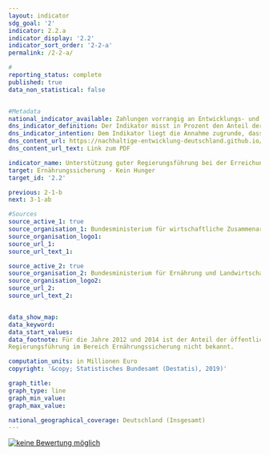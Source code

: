 ```yaml
---                       
layout: indicator                       
sdg_goal: '2'                       
indicator: 2.2.a                       
indicator_display: '2.2'                       
indicator_sort_order: '2-2-a'                       
permalink: /2-2-a/                       

#                       
reporting_status: complete                       
published: true                       
data_non_statistical: false                       


#Metadata                       
national_indicator_available: Zahlungen vorrangig an Entwicklungs- und Schwellenländer zur Unterstützung guter Regierungsführung für Ernährungssicherung                       
dns_indicator_definition: Der Indikator misst in Prozent den Anteil der ausgezahlten Mittel an den Gesamtausgaben für Ernährungssicherung, mit dem die relevanten internationalen Normen und Empfehlungen zur Verwirklichung des Rechts auf Nahrung (definiert nach dem Global Strategic Framework des Ausschusses für die Welternährungssicherung der Vereinten Nationen) angewendet werden.                       
dns_indicator_intention: Dem Indikator liegt die Annahme zugrunde, dass durch die Förderung der Anwendung internationaler Leitlinien und Empfehlungen im Bereich Ernährungssicherung die Ernährungssituation verbessert und somit ein wichtiger Beitrag zur Erfüllung von SDG 2 und zur Verwirklichung des Rechts auf Nahrung geleistet werden kann. Der Anteil der ausgezahlten Mittel für Ernährungssicherung, der für Governance eingesetzt wird, soll bis 2030 angemessen steigen.                       
dns_content_url: https://nachhaltige-entwicklung-deutschland.github.io/open-sdg-site-starter/public/content/2.2.a.pdf                       
dns_content_url_text: Link zum PDF                       

indicator_name: Unterstützung guter Regierungsführung bei der Erreichung einer angemessenen Ernährung weltweit                       
target: Ernährungssicherung - Kein Hunger                       
target_id: '2.2'                       

previous: 2-1-b                       
next: 3-1-ab                       

#Sources
source_active_1: true                               
source_organisation_1: Bundesministerium für wirtschaftliche Zusammenarbeit und Entwicklung (BMZ)                               
source_organisation_logo1:                                
source_url_1:                                
source_url_text_1:                                

source_active_2: true                               
source_organisation_2: Bundesministerium für Ernährung und Landwirtschaft (BMEL)                               
source_organisation_logo2:                                
source_url_2:                                
source_url_text_2:                                


data_show_map:                        
data_keyword:                        
data_start_values:                        
data_footnote: Für die Jahre 2012 und 2014 ist der Anteil der öffentlichen Entwicklungsausgaben zur Unterstützung guter
Regierungsführung im Bereich Ernährungssicherung nicht bekannt.                       

computation_units: in Millionen Euro                       
copyright: '&copy; Statistisches Bundesamt (Destatis), 2019)'                       

graph_title:                        
graph_type: line                       
graph_min_value:                        
graph_max_value:                        

national_geographical_coverage: Deutschland (Insgesamt)                       
---
```

<a href="https://nachhaltige-entwicklung-deutschland.github.io/open-sdg-site-starter/status/"><img src="https://g205sdgs.github.io/sdg-indicators/public/Wettersymbole/keine Bewertung möglich.png" alt="keine Bewertung möglich" />                           
</a>

